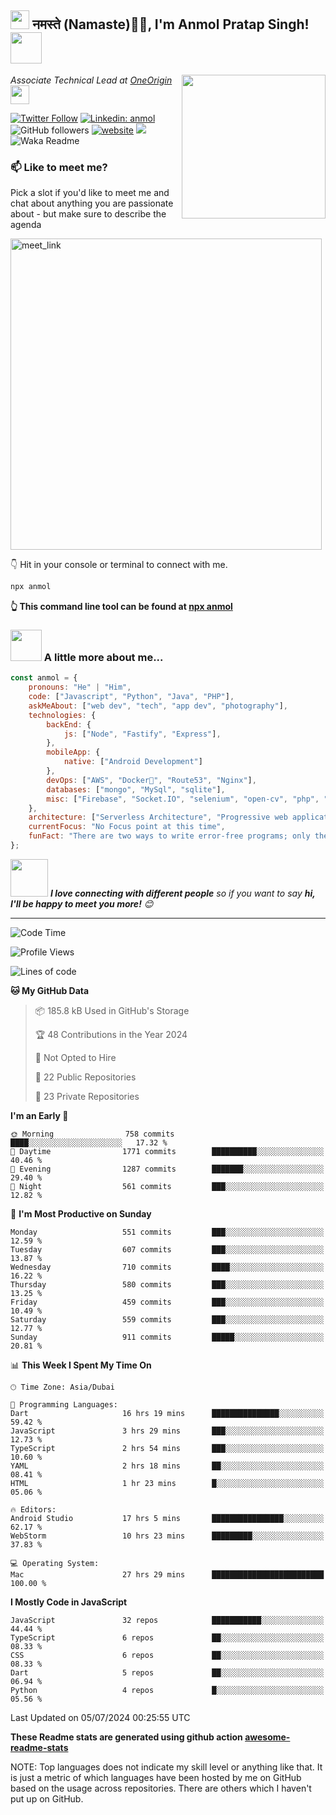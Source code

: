 <h2><img src="https://emojis.slackmojis.com/emojis/images/1531849430/4246/blob-sunglasses.gif?1531849430" width="30"/> नमस्ते (Namaste)🙏🏻, I'm Anmol Pratap Singh! <img src="https://media.giphy.com/media/12oufCB0MyZ1Go/giphy.gif" width="50"></h2>
<img align='right' src="https://media.giphy.com/media/M9gbBd9nbDrOTu1Mqx/giphy.gif" width="230">
<p><em>Associate Technical Lead at <a href="https://www.oneorigin.us/">OneOrigin
</a><img src="https://media.giphy.com/media/WUlplcMpOCEmTGBtBW/giphy.gif" width="30"> 
</em></p>

[![Twitter Follow](https://img.shields.io/twitter/follow/misteranmol?label=Follow)](https://twitter.com/intent/follow?screen_name=misteranmol)
[![Linkedin: anmol](https://img.shields.io/badge/-anmol-blue?style=flat-square&logo=Linkedin&logoColor=white&link=https://www.linkedin.com/in/anmol-p-singh/)](https://www.linkedin.com/in/anmol098/)
![GitHub followers](https://img.shields.io/github/followers/anmol098?label=Follow&style=social)
[![website](https://img.shields.io/badge/Website-46a2f1.svg?&style=flat-square&logo=Google-Chrome&logoColor=white&link=https://anmolsingh.me/)](https://anmolsingh.me/)
![](https://visitor-badge.glitch.me/badge?page_id=anmol098.anmol098)
![Waka Readme](https://github.com/anmol098/anmol098/workflows/Waka%20Readme/badge.svg)

### 📫 Like to meet me?

Pick a slot if you'd like to meet me and chat about anything you are passionate about - but make sure to describe the agenda

<a href="https://calendly.com/anmol098/30min" target="_blank"><img width="498" alt="meet_link" src="https://user-images.githubusercontent.com/15426564/144297439-f530f383-e73e-41e0-9914-a9b7d3f432e5.png"></a>

👇 Hit in your console or terminal to connect with me.

```bash
npx anmol
```
**👆 This command line tool can be found at [npx anmol](https://github.com/anmol098/npx_card)**

### <img src="https://media.giphy.com/media/VgCDAzcKvsR6OM0uWg/giphy.gif" width="50"> A little more about me...  

```javascript
const anmol = {
    pronouns: "He" | "Him",
    code: ["Javascript", "Python", "Java", "PHP"],
    askMeAbout: ["web dev", "tech", "app dev", "photography"],
    technologies: {
        backEnd: {
            js: ["Node", "Fastify", "Express"],
        },
        mobileApp: {
            native: ["Android Development"]
        },
        devOps: ["AWS", "Docker🐳", "Route53", "Nginx"],
        databases: ["mongo", "MySql", "sqlite"],
        misc: ["Firebase", "Socket.IO", "selenium", "open-cv", "php", "SuiteApp"]
    },
    architecture: ["Serverless Architecture", "Progressive web applications", "Single page applications"],
    currentFocus: "No Focus point at this time",
    funFact: "There are two ways to write error-free programs; only the third one works"
};
```

<img src="https://media.giphy.com/media/LnQjpWaON8nhr21vNW/giphy.gif" width="60"> <em><b>I love connecting with different people</b> so if you want to say <b>hi, I'll be happy to meet you more!</b> 😊</em>

---
<!--START_SECTION:waka-->
![Code Time](http://img.shields.io/badge/Code%20Time-2%2C860%20hrs%2024%20mins-blue)

![Profile Views](http://img.shields.io/badge/Profile%20Views-1205-blue)

![Lines of code](https://img.shields.io/badge/From%20Hello%20World%20I%27ve%20Written-4.1%20million%20lines%20of%20code-blue)

**🐱 My GitHub Data** 

> 📦 185.8 kB Used in GitHub's Storage 
 > 
> 🏆 48 Contributions in the Year 2024
 > 
> 🚫 Not Opted to Hire
 > 
> 📜 22 Public Repositories 
 > 
> 🔑 23 Private Repositories 
 > 
**I'm an Early 🐤** 

```text
🌞 Morning                758 commits         ████░░░░░░░░░░░░░░░░░░░░░   17.32 % 
🌆 Daytime                1771 commits        ██████████░░░░░░░░░░░░░░░   40.46 % 
🌃 Evening                1287 commits        ███████░░░░░░░░░░░░░░░░░░   29.40 % 
🌙 Night                  561 commits         ███░░░░░░░░░░░░░░░░░░░░░░   12.82 % 
```
📅 **I'm Most Productive on Sunday** 

```text
Monday                   551 commits         ███░░░░░░░░░░░░░░░░░░░░░░   12.59 % 
Tuesday                  607 commits         ███░░░░░░░░░░░░░░░░░░░░░░   13.87 % 
Wednesday                710 commits         ████░░░░░░░░░░░░░░░░░░░░░   16.22 % 
Thursday                 580 commits         ███░░░░░░░░░░░░░░░░░░░░░░   13.25 % 
Friday                   459 commits         ███░░░░░░░░░░░░░░░░░░░░░░   10.49 % 
Saturday                 559 commits         ███░░░░░░░░░░░░░░░░░░░░░░   12.77 % 
Sunday                   911 commits         █████░░░░░░░░░░░░░░░░░░░░   20.81 % 
```


📊 **This Week I Spent My Time On** 

```text
🕑︎ Time Zone: Asia/Dubai

💬 Programming Languages: 
Dart                     16 hrs 19 mins      ███████████████░░░░░░░░░░   59.42 % 
JavaScript               3 hrs 29 mins       ███░░░░░░░░░░░░░░░░░░░░░░   12.73 % 
TypeScript               2 hrs 54 mins       ███░░░░░░░░░░░░░░░░░░░░░░   10.60 % 
YAML                     2 hrs 18 mins       ██░░░░░░░░░░░░░░░░░░░░░░░   08.41 % 
HTML                     1 hr 23 mins        █░░░░░░░░░░░░░░░░░░░░░░░░   05.06 % 

🔥 Editors: 
Android Studio           17 hrs 5 mins       ████████████████░░░░░░░░░   62.17 % 
WebStorm                 10 hrs 23 mins      █████████░░░░░░░░░░░░░░░░   37.83 % 

💻 Operating System: 
Mac                      27 hrs 29 mins      █████████████████████████   100.00 % 
```

**I Mostly Code in JavaScript** 

```text
JavaScript               32 repos            ███████████░░░░░░░░░░░░░░   44.44 % 
TypeScript               6 repos             ██░░░░░░░░░░░░░░░░░░░░░░░   08.33 % 
CSS                      6 repos             ██░░░░░░░░░░░░░░░░░░░░░░░   08.33 % 
Dart                     5 repos             ██░░░░░░░░░░░░░░░░░░░░░░░   06.94 % 
Python                   4 repos             █░░░░░░░░░░░░░░░░░░░░░░░░   05.56 % 
```




 Last Updated on 05/07/2024 00:25:55 UTC
<!--END_SECTION:waka-->

**These Readme stats are generated using github action [awesome-readme-stats](https://github.com/anmol098/waka-readme-stats)**

NOTE: Top languages does not indicate my skill level or anything like that. It is just a metric of which languages have been hosted by me on GitHub based on the usage across repositories. There are others which I haven't put up on GitHub.
